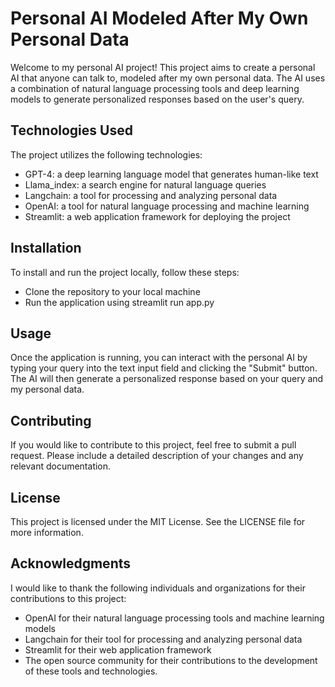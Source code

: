 # Personal AI Modeled After My Own Personal Data
Welcome to my personal AI project! This project aims to create a personal AI that anyone can talk to, modeled after my own personal data. The AI uses a combination of natural language processing tools and deep learning models to generate personalized responses based on the user's query.

## Technologies Used
The project utilizes the following technologies:

- GPT-4: a deep learning language model that generates human-like text
- Llama_index: a search engine for natural language queries
- Langchain: a tool for processing and analyzing personal data
- OpenAI: a tool for natural language processing and machine learning
- Streamlit: a web application framework for deploying the project

## Installation
To install and run the project locally, follow these steps:

- Clone the repository to your local machine
- Run the application using streamlit run app.py

## Usage
Once the application is running, you can interact with the personal AI by typing your query into the text input field and clicking the "Submit" button. The AI will then generate a personalized response based on your query and my personal data.

## Contributing
If you would like to contribute to this project, feel free to submit a pull request. Please include a detailed description of your changes and any relevant documentation.

## License
This project is licensed under the MIT License. See the LICENSE file for more information.

## Acknowledgments
I would like to thank the following individuals and organizations for their contributions to this project:

- OpenAI for their natural language processing tools and machine learning models
- Langchain for their tool for processing and analyzing personal data
- Streamlit for their web application framework
- The open source community for their contributions to the development of these tools and technologies.
